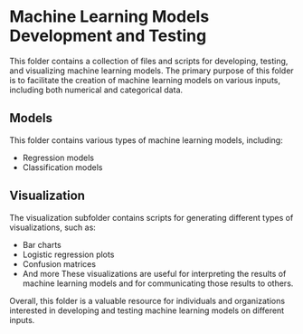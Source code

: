 # Machine Learning Models Development and Testing

This folder contains a collection of files and scripts for developing, testing, and visualizing machine learning models. The primary purpose of this folder is to facilitate the creation of machine learning models on various inputs, including both numerical and categorical data.

## Models

This folder contains various types of machine learning models, including:

- Regression models
- Classification models
## Visualization

The visualization subfolder contains scripts for generating different types of visualizations, such as:

- Bar charts
- Logistic regression plots
- Confusion matrices
- And more
These visualizations are useful for interpreting the results of machine learning models and for communicating those results to others.

Overall, this folder is a valuable resource for individuals and organizations interested in developing and testing machine learning models on different inputs.